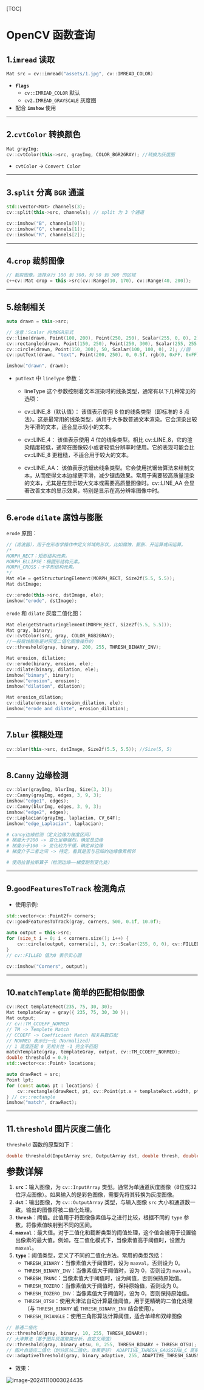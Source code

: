 [TOC]

# OpenCV 函数查询   



## 1.**`imread`** 读取

```c++
Mat src = cv::imread("assets/1.jpg", cv::IMREAD_COLOR)
```

- **`flags`**
  - `cv::IMREAD_COLOR` 默认
  - `cv2.IMREAD_GRAYSCALE` 灰度图
- 配合 **`imshow`** 使用

---

## 2.**`cvtColor`** 转换颜色

```c++
Mat grayImg;
cv::cvtColor(this->src, grayImg, COLOR_BGR2GRAY); //转换为灰度图
```

- `cvtColor` -> `Convert Color`

---

## 3.**`split`** 分离 `BGR` 通道

```c++
std::vector<Mat> channels(3);
cv::split(this->src, channels); // split 为 3 个通道

cv::imshow("B", channels[0]);
cv::imshow("G", channels[1]);
cv::imshow("R", channels[2]);
```

---

## 4.**`crop`** 裁剪图像

```c++
// 裁剪图像，选择从行 100 到 300，列 50 到 300 的区域
c++cv::Mat crop = this->src(cv::Range(10, 170), cv::Range(40, 200));
```

---

## 5.**绘制相关**

```c++
auto drawn = this->src;

// 注意：Scalar 内为BGR形式
cv::line(drawn, Point(100, 200), Point(250, 250), Scalar(255, 0, 0), 2); //线
cv::rectangle(drawn, Point(150, 250), Point(250, 300), Scalar(255, 255, 255), 2); //矩形
cv::circle(drawn, Point(150, 300), 50, Scalar(100, 100, 0), 2); //圆
cv::putText(drawn, "text", Point(200, 250), 0, 0.5f, rgb(0, 0xFF, 0xFF), 2, cv::LINE_8); //文本

imshow("drawn", drawn);
```

- `putText` 中 `lineType` 参数：
  - lineType 这个参数控制着文本渲染时的线条类型，通常有以下几种常见的选项：

  - cv::LINE_8（默认值）：
		该值表示使用 8 位的线条类型（即标准的 8 点法）。这是最常用的线条类型，适用于大多数普通文本渲染。它会渲染出较为平滑的文本，适合显示较小的文本。
  - cv::LINE_4：
		该值表示使用 4 位的线条类型。相比 cv::LINE_8，它的渲染精度较低，通常在图像较小或者较低分辨率时使用。它的表现可能会比 cv::LINE_8 更粗糙，不适合用于较大的文本。
  - cv::LINE_AA：
		该值表示抗锯齿线条类型。它会使用抗锯齿算法来绘制文本，从而使得文本边缘更平滑，减少锯齿效果。常用于需要较高质量渲染的文本，尤其是在显示较大文本或需要高质量图像时。cv::LINE_AA 会显著改善文本的显示效果，特别是显示在高分辨率图像中时。

---

## 6.**`erode`** **`dilate`** 腐蚀与膨胀

`erode` 原图：
```c++
//（滤波器），用于在形态学操作中定义邻域的形状，比如腐蚀、膨胀、开运算或闭运算。
/*
MORPH_RECT：矩形结构元素。
MORPH_ELLIPSE：椭圆形结构元素。
MORPH_CROSS：十字形结构元素。
*/
Mat ele = getStructuringElement(MORPH_RECT, Size2f(5.5, 5.5));
Mat dstImage;

cv::erode(this->src, dstImage, ele);
imshow("erode", dstImage);
```

`erode` 和 `dilate` 灰度二值化图：

```c++
Mat ele(getStructuringElement(MORPH_RECT, Size2f(5.5, 5.5)));
Mat gray, binary;
cv::cvtColor(src, gray, COLOR_RGB2GRAY);
//一般腐蚀膨胀是对灰度二值化图像操作的
cv::threshold(gray, binary, 200, 255, THRESH_BINARY_INV);

Mat erosion, dilation;
cv::erode(binary, erosion, ele);
cv::dilate(binary, dilation, ele);
imshow("binary", binary);
imshow("erosion", erosion);
imshow("dilation", dilation);

Mat erosion_dilation;
cv::dilate(erosion, erosion_dilation, ele);
imshow("erode and dilate", erosion_dilation);
```

---

## 7.**`blur`** 模糊处理

```c++
cv::blur(this->src, dstImage, Size2f(5.5, 5.5)); //Size(5, 5)
```

---

## 8.**`Canny`** 边缘检测

```c++
cv::blur(grayImg, blurImg, Size(3, 3));
cv::Canny(grayImg, edges, 3, 9, 3);
imshow("edge1", edges);
cv::Canny(blurImg, edges, 3, 9, 3);
imshow("edge2", edges);
cv::Laplacian(grayImg, laplacian, CV_64F);
imshow("edge_Laplacian", laplacian);
```

```python
# canny边缘检测（定义边缘为梯度区间）
# 梯度大于200 -> 变化足够强烈，确定是边缘
# 梯度小于100 -> 变化较为平缓，确定非边缘
# 梯度介于二者之间 -> 待定，看其是否与已知的边缘像素相邻

# 使用拉普拉斯算子（检测边缘——梯度剧烈变化处）
```

---

## 9.**`goodFeaturesToTrack`** 检测角点

- 使用示例: 

```c++
std::vector<cv::Point2f> corners;
cv::goodFeaturesToTrack(gray, corners, 500, 0.1f, 10.0f);
  
auto output = this->src;
for (size_t i = 0; i < corners.size(); i++) {
	cv::circle(output, corners[i], 3, cv::Scalar(255, 0, 0), cv::FILLED);  // 在图像上绘制角点
}
// cv::FILLED 值为0 表示实心圆

cv::imshow("Corners", output);
```

  

---

## 10.**`matchTemplate`** 简单的匹配相似图像

```c++
cv::Rect templateRect(235, 75, 30, 30);
Mat templateGray = gray({ 235, 75, 30, 30 });
Mat output;
// cv::TM_CCOEFF_NORMED 
// TM -> Templete Match
// CCOEFF -> Coefficient Match 相关系数匹配
// NORMED 表示归一化（Normalized）
// 1 高度匹配 0 无相关性 -1 完全不匹配
matchTemplate(gray, templateGray, output, cv::TM_CCOEFF_NORMED);
double threshold = 0.9;
std::vector<cv::Point> locations;

auto drawRect = src;
Point lpt;
for (const auto& pt : locations) {
	cv::rectangle(drawRect, pt, cv::Point(pt.x + templateRect.width, pt.y + templateRect.height), cv::Scalar(0, 255, 0), 2);
} // cv::rectangle 
imshow("match", drawRect);
```



---

## 11.**`threshold`** 图片灰度二值化

`threshold` 函数的原型如下：

```c++
double threshold(InputArray src, OutputArray dst, double thresh, double maxval, int type);
```

**<font size="5">参数详解</font>**

1. **`src`**：输入图像，为 `cv::InputArray` 类型。通常为单通道灰度图像（8位或32位浮点图像）。如果输入的是彩色图像，需要先将其转换为灰度图像。
2. **`dst`**：输出图像，为 `cv::OutputArray` 类型，与输入图像 `src` 大小和通道数一致。输出的图像将被二值化处理。
3. **`thresh`**：阈值。此值用于将图像像素值与之进行比较，根据不同的 `type` 参数，将像素值映射到不同的区间。
4. **`maxval`**：最大值。对于二值化和截断类型的阈值处理，这个值会被用于设置输出像素的最大值。例如，在二值化模式下，当像素值高于阈值时，设置为 `maxval`。
5. **`type`**：阈值类型，定义了不同的二值化方法。常用的类型包括：
   - `THRESH_BINARY`：当像素值大于阈值时，设为 `maxval`，否则设为 0。
   - `THRESH_BINARY_INV`：当像素值大于阈值时，设为 0，否则设为 `maxval`。
   - `THRESH_TRUNC`：当像素值大于阈值时，设为阈值，否则保持原始值。
   - `THRESH_TOZERO`：当像素值大于阈值时，保持原始值，否则设为 0。
   - `THRESH_TOZERO_INV`：当像素值大于阈值时，设为 0，否则保持原始值。
   - `THRESH_OTSU`：使用大津法自动计算最佳阈值，用于更精确的二值化处理（与 `THRESH_BINARY` 或 `THRESH_BINARY_INV` 结合使用）。
   - `THRESH_TRIANGLE`：使用三角形算法计算阈值，适合单峰和双峰图像

```c++
// 普通二值化
cv::threshold(gray, binary, 10, 255, THRESH_BINARY);
// 大津算法（基于图片灰度聚类分析，自定义阈值）
cv::threshold(gray, binary_otsu, 0, 255, THRESH_BINARY + THRESH_OTSU);
// 图片自适应二值化（划分区块二值化，效果更好） ADAPTIVE_THRESH_GAUSSIAN_C 高斯算法
cv::adaptiveThreshold(gray, binary_adaptive, 255, ADAPTIVE_THRESH_GAUSSIAN_C, THRESH_BINARY, 115, 1);
```

- 效果：

![image-20241110003024435](D:\code\c-cpp\learn\assets\image-20241110003024435.png)

